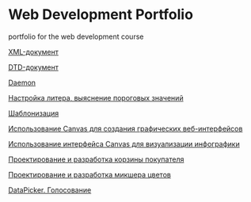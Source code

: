 # Web Development Portfolio
portfolio for the web development course

[XML-документ](https://github.com/calabiyauspace/webdevelop/tree/master/1sem/Тема%201/XMLT-001)

[DTD-документ](https://github.com/calabiyauspace/webdevelop/tree/master/1sem/Тема%201/XMLT-002)

[Daemon](https://github.com/calabiyauspace/webdevelop/tree/master/1sem/Тема%202/Задание%201/20200501_145159)

[Настройка литера,  выяснение пороговых значений](https://github.com/calabiyauspace/webdevelop/tree/master/1sem/Тема%204/Задание%201/20200501_224221)

[Шаблонизация](https://github.com/calabiyauspace/webdev/tree/master/UniversitySubjects/WEB(4sem)/25022020(Table(Shablonizatia)))

[Использование Canvas для создания графических веб-интерфейсов](https://github.com/Tigelt/Tigelt.GitHub.io/tree/master/UniversitySubjects/WEB(4sem)/Canvas)

[Использование интерфейса Canvas для визуализации инфографики](https://github.com/Tigelt/Tigelt.GitHub.io/tree/master/UniversitySubjects/WEB(4sem)/Diogram)

[Проектирование и разработка корзины покупателя](https://github.com/calabiyauspace/webdev/tree/master/UniversitySubjects/WEB(4sem)/ShoppingCart)

[Проектирование и разработка микшера цветов](https://github.com/calabiyauspace/webdev/tree/master/UniversitySubjects/WEB(4sem)/MicsherColor)

[DataPicker. Голосование](https://github.com/calabiyauspace/webdevelop/tree/master/2sem/Тема%204/Задание%202)

